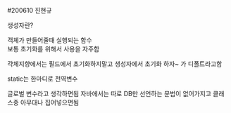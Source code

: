 #200610 진현규

생성자란?

객체가 만들어줄때 실행되는 함수  
보통 초기화를 위해서 사용을 자주함  

갹체지향에서는 필드에서 초기화하지말고 생성자에서 초기화 하자~ 가 디폴트라고함

static는 한마디로 전역변수

글로벌 변수라고 생각하면됨
자바에서는 따로 DB만 선언하는 문법이 없어가지고 클래스중 아무대나 집어넣으면됨